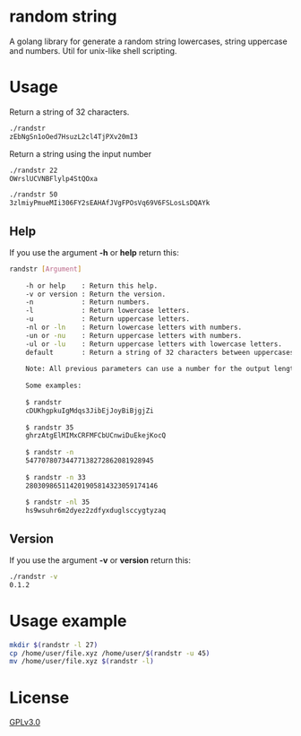 # random string
A golang library for generate a random string lowercases, string uppercase and numbers. Util for unix-like shell scripting.

# Usage

Return a string of 32 characters.

```bash
./randstr
zEbNgSn1oOed7HsuzL2cl4TjPXv20mI3
```


Return a string using the input number

```bash
./randstr 22
OWrslUCVNBFlylp4StQOxa

./randstr 50
3zlmiyPmueMIi306FY2sEAHAfJVgFPOsVq69V6FSLosLsDQAYk
```

## Help

If you use the argument **-h** or **help** return this:

```bash
randstr [Argument]
                 
	-h or help    : Return this help.
    -v or version : Return the version. 
    -n            : Return numbers.
    -l            : Return lowercase letters.
    -u            : Return uppercase letters.
    -nl or -ln    : Return lowercase letters with numbers.
    -un or -nu    : Return uppercase letters with numbers.
    -ul or -lu    : Return uppercase letters with lowercase letters.
    default       : Return a string of 32 characters between uppercases, lowercases and numbers.
    
	Note: All previous parameters can use a number for the output length.
        
	Some examples:
        
    $ randstr
    cDUKhgpkuIgMdqs3JibEjJoyBiBjgjZi
        
    $ randstr 35
    ghrzAtgElMIMxCRFMFCbUCnwiDuEkejKocQ
        
	$ randstr -n
    54770780734477138272862081928945
     
    $ randstr -n 33
    280309865114201905814323059174146
        
	$ randstr -nl 35
    hs9wsuhr6m2dyez2zdfyxduglsccygtyzaq
```

## Version

If you use the argument **-v** or **version** return this:

```bash
./randstr -v
0.1.2
```

# Usage example

```bash
mkdir $(randstr -l 27)
cp /home/user/file.xyz /home/user/$(randstr -u 45)
mv /home/user/file.xyz $(randstr -l)
```

# License

[GPLv3.0](https://www.gnu.org/licenses/gpl-3.0.en.html)
